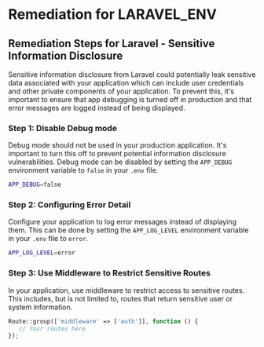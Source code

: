 # Remediation for LARAVEL_ENV

## Remediation Steps for Laravel - Sensitive Information Disclosure
Sensitive information disclosure from Laravel could potentially leak sensitive data associated with your application which can include user credentials and other private components of your application. To prevent this, it's important to ensure that app debugging is turned off in production and that error messages are logged instead of being displayed.

### Step 1: Disable Debug mode
Debug mode should not be used in your production application. It's important to turn this off to prevent potential information disclosure vulnerabilities. 
Debug mode can be disabled by setting the `APP_DEBUG` environment variable to `false` in your `.env` file.

```bash
APP_DEBUG=false
```
### Step 2: Configuring Error Detail

Configure your application to log error messages instead of displaying them. This can be done by setting the `APP_LOG_LEVEL` environment variable in your `.env` file to `error`.

```bash
APP_LOG_LEVEL=error
```
### Step 3: Use Middleware to Restrict Sensitive Routes

In your application, use middleware to restrict access to sensitive routes. This includes, but is not limited to, routes that return sensitive user or system information.

```php
Route::group(['middleware' => ['auth']], function () {
   // Your routes here
});
```